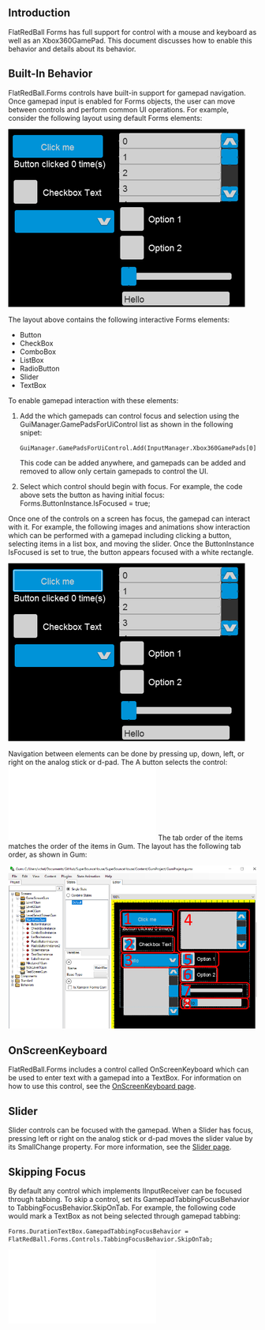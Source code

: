## Introduction

FlatRedBall Forms has full support for control with a mouse and keyboard as well as an Xbox360GamePad. This document discusses how to enable this behavior and details about its behavior.

## Built-In Behavior

FlatRedBall.Forms controls have built-in support for gamepad navigation. Once gamepad input is enabled for Forms objects, the user can move between controls and perform common UI operations. For example, consider the following layout using default Forms elements:

![](/media/2022-02-img_61fefae41a54a.png)

The layout above contains the following interactive Forms elements:

-   Button
-   CheckBox
-   ComboBox
-   ListBox
-   RadioButton
-   Slider
-   TextBox

To enable gamepad interaction with these elements:

1.  Add the which gamepads can control focus and selection using the GuiManager.GamePadsForUiControl list as shown in the following snipet:

        GuiManager.GamePadsForUiControl.Add(InputManager.Xbox360GamePads[0]);

    This code can be added anywhere, and gamepads can be added and removed to allow only certain gamepads to control the UI.

2.  Select which control should begin with focus. For example, the code above sets the button as having initial focus: Forms.ButtonInstance.IsFocused = true;

Once one of the controls on a screen has focus, the gamepad can interact with it. For example, the following images and animations show interaction which can be performed with a gamepad including clicking a button, selecting items in a list box, and moving the slider. Once the ButtonInstance IsFocused is set to true, the button appears focused with a white rectangle.

![](/media/2022-02-img_61ff02b7561e7.png)

Navigation between elements can be done by pressing up, down, left, or right on the analog stick or d-pad. The A button selects the control: [![](/wp-content/uploads/2022/02/05_16-06-36.gif.md)](/wp-content/uploads/2022/02/05_16-06-36.gif.md) The tab order of the items matches the order of the items in Gum. The layout has the following tab order, as shown in Gum:

![](/media/2022-02-img_61ff06ae95211.png)

## OnScreenKeyboard

FlatRedBall.Forms includes a control called OnScreenKeyboard which can be used to enter text with a gamepad into a TextBox. For information on how to use this control, see the [OnScreenKeyboard page](/documentation/api/flatredball-forms/controls/games/onscreenkeyboard/.md).

## Slider

Slider controls can be focused with the gamepad. When a Slider has focus, pressing left or right on the analog stick or d-pad moves the slider value by its SmallChange property. For more information, see the [Slider page](/documentation/api/flatredball-forms/controls/slider/.md).

## Skipping Focus

By default any control which implements IInputReceiver can be focused through tabbing. To skip a control, set its GamepadTabbingFocusBehavior to TabbingFocusBehavior.SkipOnTab. For example, the following code would mark a TextBox as not being selected through gamepad tabbing:

    Forms.DurationTextBox.GamepadTabbingFocusBehavior = FlatRedBall.Forms.Controls.TabbingFocusBehavior.SkipOnTab;

[![](/wp-content/uploads/2022/02/02_12-44-26.gif.md)](/wp-content/uploads/2022/02/02_12-44-26.gif.md)
